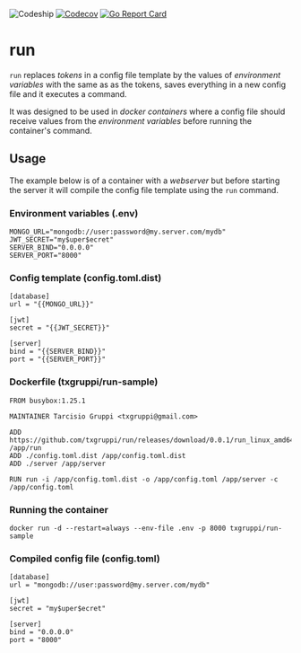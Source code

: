 ![Codeship](https://img.shields.io/codeship/cb3a7670-f7ee-0136-66a3-16fab027ee75.svg?style=flat-square)
[![Codecov](https://img.shields.io/codecov/c/github/txgruppi/run.svg?style=flat-square)](https://codecov.io/github/txgruppi/run)
[![Go Report Card](https://img.shields.io/badge/go_report-A+-brightgreen.svg?style=flat-square)](https://goreportcard.com/report/github.com/txgruppi/run)

# run

`run` replaces _tokens_ in a config file template by the values of _environment variables_ with the same as as the tokens, saves everything in a new config file and it executes a command.

It was designed to be used in _docker containers_ where a config file should receive values from the _environment variables_ before running the container's command.

## Usage

The example below is of a container with a _webserver_ but before starting the server it will compile the config file template using the `run` command.

### Environment variables (.env)

```
MONGO_URL="mongodb://user:password@my.server.com/mydb"
JWT_SECRET="my$uper$ecret"
SERVER_BIND="0.0.0.0"
SERVER_PORT="8000"
```

### Config template (config.toml.dist)

```
[database]
url = "{{MONGO_URL}}"

[jwt]
secret = "{{JWT_SECRET}}"

[server]
bind = "{{SERVER_BIND}}"
port = "{{SERVER_PORT}}"
```

### Dockerfile (txgruppi/run-sample)

```
FROM busybox:1.25.1

MAINTAINER Tarcisio Gruppi <txgruppi@gmail.com>

ADD https://github.com/txgruppi/run/releases/download/0.0.1/run_linux_amd64 /app/run
ADD ./config.toml.dist /app/config.toml.dist
ADD ./server /app/server

RUN run -i /app/config.toml.dist -o /app/config.toml /app/server -c /app/config.toml
```

### Running the container

```
docker run -d --restart=always --env-file .env -p 8000 txgruppi/run-sample
```

### Compiled config file (config.toml)

```
[database]
url = "mongodb://user:password@my.server.com/mydb"

[jwt]
secret = "my$uper$ecret"

[server]
bind = "0.0.0.0"
port = "8000"
```
